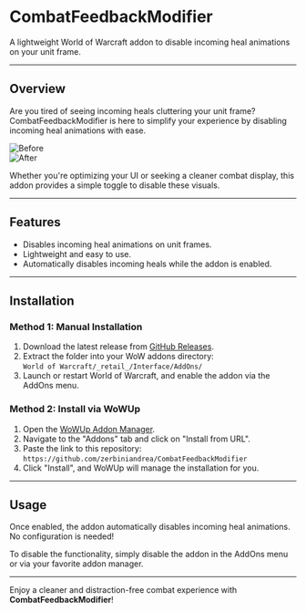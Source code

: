 # CombatFeedbackModifier

A lightweight World of Warcraft addon to disable incoming heal animations on your unit frame.

---

## Overview

Are you tired of seeing incoming heals cluttering your unit frame?  
CombatFeedbackModifier is here to simplify your experience by disabling incoming heal animations with ease.  

![Before](https://github.com/user-attachments/assets/b68853de-6d71-4ea9-a15a-5033ff184690)  
![After](https://github.com/user-attachments/assets/d5dcd135-39be-475d-bd67-37ae934638f9)

Whether you're optimizing your UI or seeking a cleaner combat display, this addon provides a simple toggle to disable these visuals.

---

## Features

- Disables incoming heal animations on unit frames.
- Lightweight and easy to use.
- Automatically disables incoming heals while the addon is enabled.

---

## Installation

### Method 1: Manual Installation

1. Download the latest release from [GitHub Releases](https://github.com/zerbiniandrea/CombatFeedbackModifier/releases).
2. Extract the folder into your WoW addons directory:  
   `World of Warcraft/_retail_/Interface/AddOns/`
3. Launch or restart World of Warcraft, and enable the addon via the AddOns menu.

### Method 2: Install via WoWUp

1. Open the [WoWUp Addon Manager](https://wowup.io/).
2. Navigate to the "Addons" tab and click on "Install from URL".
3. Paste the link to this repository:  
   `https://github.com/zerbiniandrea/CombatFeedbackModifier`
4. Click "Install", and WoWUp will manage the installation for you.

---

## Usage

Once enabled, the addon automatically disables incoming heal animations. No configuration is needed!

To disable the functionality, simply disable the addon in the AddOns menu or via your favorite addon manager.

---

Enjoy a cleaner and distraction-free combat experience with **CombatFeedbackModifier**!
